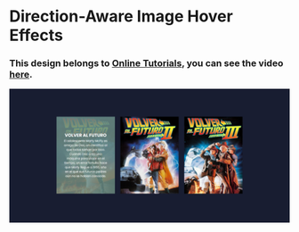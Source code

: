 # Direction-Aware Image Hover Effects
### This design belongs to [Online Tutorials](https://www.youtube.com/@OnlineTutorialsYT), you can see the video [here](https://youtu.be/5Xri4ZdfnAo).

![preview img](/preview.png)
